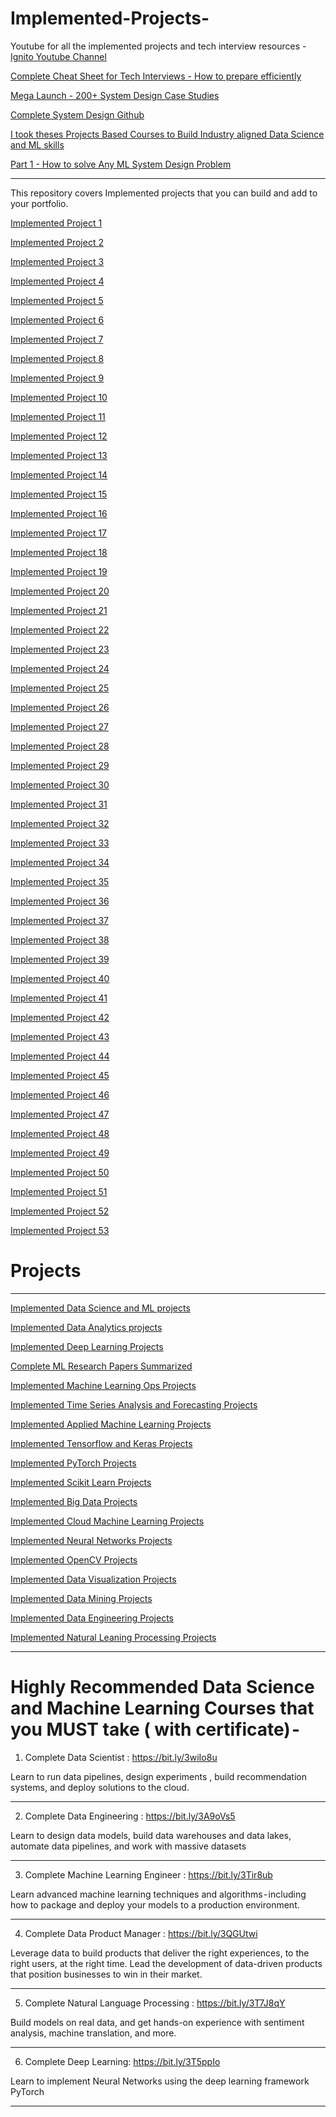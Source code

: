 # Implemented-Projects-

Youtube for all the implemented projects and tech interview resources - [Ignito Youtube Channel](https://www.youtube.com/@ignito5917/about)

[Complete Cheat Sheet for Tech Interviews - How to prepare efficiently](https://open.substack.com/pub/naina0405/p/cheat-sheet-for-tech-interviews-how-339?r=14q3sp&utm_campaign=post&utm_medium=web)

[Mega Launch - 200+ System Design Case Studies](https://open.substack.com/pub/naina0405/p/mega-launch-200-new-system-design?r=14q3sp&utm_campaign=post&utm_medium=web)

[Complete System Design Github](https://github.com/Coder-World04/Complete-System-Design/blob/main/README.md)

[I took theses Projects Based Courses to Build Industry aligned Data Science and ML skills](https://open.substack.com/pub/naina0405/p/i-took-theses-projects-based-courses-af3?r=14q3sp&utm_campaign=post&utm_medium=web)

[Part 1 - How to solve Any ML System Design Problem](https://open.substack.com/pub/naina0405/p/part-1-how-to-solve-any-ml-system?r=14q3sp&utm_campaign=post&utm_medium=web)

-------

This repository covers Implemented projects that you can build and add to your portfolio.

[Implemented Project 1](https://medium.datadriveninvestor.com/day-21-60-days-of-data-science-and-machine-learning-series-b0feb6ba71f4?sk=c2a68682a01ea2de48b837f429032db1)

[Implemented Project 2](https://medium.com/coders-mojo/day-28-60-days-of-data-science-and-machine-learning-series-ee7e4f3b6b46?sk=5df97300e1119756f04644326dc465d2)

[Implemented Project 3](https://medium.com/coders-mojo/day-29-60-days-of-data-science-and-machine-learning-series-a31184450ce5?sk=505ce3f7bc3ac891cd794282fb8b29b7)

[Implemented Project 4](https://medium.com/coders-mojo/day-30-60-days-of-data-science-and-machine-learning-series-823fa9447928?sk=9a336dd863dec82ddc5206a8127bf26a) 

[Implemented Project 5](https://medium.datadriveninvestor.com/recurrent-neural-network-with-keras-b5b5f6fe5187?sk=ebe280ef5805c93257d9cfd65016ce69)

[Implemented Project 6](https://medium.datadriveninvestor.com/clustering-geolocation-data-in-python-using-dbscan-and-k-means-3705d9f44522?sk=660363b9cb33daf45ea9629bef3a6c02) 

[Implemented Project 7](https://medium.datadriveninvestor.com/facial-expression-recognition-using-keras-cbdd661a0a54?sk=d7e69c7b93d17f97986031664554bb9f)

[Implemented Project 8](https://medium.datadriveninvestor.com/hyperparameter-tuning-with-keras-tuner-3a609d3fd85b?sk=4e0437f71ec0cd6d0c6f255cf22ef54b)

[Implemented Project 9](https://medium.datadriveninvestor.com/custom-layers-in-keras-de5f793217aa?sk=f288316f1ea8362a6f7b8dc808898592)

[Implemented Project 10](https://medium.datadriveninvestor.com/build-machine-learning-pipelines-with-code-part-1-bd3ed7152124?sk=ef7ee2c3ccd44a312cdcf3996dfa1248)

[Implemented Project 11](https://medium.datadriveninvestor.com/read-and-process-large-datasets-within-seconds-part-1-b4b12c261b2c?sk=948d436420d8b53c009f73009e6f1ab0)

[Implemented Project 12](https://medium.datadriveninvestor.com/analyzing-video-using-python-opencv-and-numpy-5471cab200c4?sk=c1cc14ea15d5afc428eb572b5a7bc065) 

[Implemented Project 13](https://medium.datadriveninvestor.com/day-27-60-days-of-data-science-and-machine-learning-series-4c4b7fe6af7?sk=15007aa27e98df7cfeed6f25f409ce73) 

[Implemented Project 14](https://medium.com/coders-mojo/day-31-60-days-of-data-science-and-machine-learning-series-7c211301bab0?sk=9f568f8bf24a40034baa2019f60700cb) 

[Implemented Project 15](https://medium.com/coders-mojo/day-32-60-days-of-data-science-and-machine-learning-series-c4a1205d37ff?sk=2c5996c42a046324c07f66d053ae5ed6)

[Implemented Project 16](https://medium.com/coders-mojo/day-33-60-days-of-data-science-and-machine-learning-series-79830d11b365?sk=c1dea3eeec3071d5ffb0951e4d36fafc)

[Implemented Project 17](https://medium.com/coders-mojo/day-34-60-days-of-data-science-and-machine-learning-series-420df19d1ec0?sk=d9e57b668a213027f14aeadde324ce51)

[Implemented Project 18](https://medium.com/coders-mojo/day-35-60-days-of-data-science-and-machine-learning-series-63819382660?sk=3d326197d6726e9581f8976850c79093)

[Implemented Project 19](https://medium.com/coders-mojo/day-36-60-days-of-data-science-and-machine-learning-series-7219a2bf77fc?sk=6a980c837bb478482a22b289976fb7e0)

[Implemented Project 20](https://medium.com/coders-mojo/day-38-60-days-of-data-science-and-machine-learning-series-6f9175b0d12?sk=c9af00528219393aa8be72c4d2bb4b20)

[Implemented Project 21](https://medium.com/coders-mojo/day-39-60-days-of-data-science-and-machine-learning-series-95af4ac9ac68?sk=e5acb35788e96d24c82e1b393620252a) 

[Implemented Project 22](https://medium.com/coders-mojo/day-40-60-days-of-data-science-and-machine-learning-series-2f1214969836?sk=0e6a1bf62bddc85215886111ec8b0277) 

[Implemented Project 23](https://medium.com/coders-mojo/day-41-60-days-of-data-science-and-machine-learning-series-d0b6649587c9?sk=c44ea1ed6f4859f083f536ace05e27a9) 

[Implemented Project 24](https://medium.com/coders-mojo/day-42-60-days-of-data-science-and-machine-learning-series-d82a53d13cf7?sk=47ed892a1e12ebf1532703a531b26293) 

[Implemented Project 25](https://medium.com/coders-mojo/day-43-60-days-of-data-science-and-machine-learning-series-299818452cea?sk=568ca9a371a4f871c3d59b5307ea5df5) 

[Implemented Project 26](https://medium.com/coders-mojo/day-44-60-days-of-data-science-and-machine-learning-series-eee5568c4e97?sk=118288c90b1fff8b9b856687f9e3f3e9) 

[Implemented Project 27](https://medium.com/coders-mojo/day-45-60-days-of-data-science-and-machine-learning-series-241136b9412e?sk=2c5239a326d9c67f3efb8a4f25c91d1e)

[Implemented Project 28](https://medium.com/coders-mojo/day-46-60-days-of-data-science-and-machine-learning-series-c7bbbb6750b2?sk=be36d9560f6327c91049273dc5cfb533)

[Implemented Project 29](https://medium.com/coders-mojo/day-47-60-days-of-data-science-and-machine-learning-series-919df5d831db?sk=2aaa0105edb308ad848fc1401409c2e1)

[Implemented Project 30](https://medium.com/coders-mojo/day-48-60-days-of-data-science-and-machine-learning-series-b22b0c9bf384?sk=575e0cce7ddb294e4df7b58ebd4351a1) 

[Implemented Project 31](https://medium.com/coders-mojo/day-49-60-days-of-data-science-and-machine-learning-series-311ab1d62bc2?sk=00c4e3ad64694252dde51b98ac19fe39)

[Implemented Project 32](https://medium.com/coders-mojo/day-50-60-days-of-data-science-and-machine-learning-series-33a30369d91a?sk=ad10b5f561e40601ded81a91be47a602) 

[Implemented Project 33](https://medium.com/coders-mojo/day-51-60-days-of-data-science-and-machine-learning-series-b82a72fd1bd4?sk=d7db4e220d1c5750de39d81fefb727a1) 

[Implemented Project 34](https://medium.com/coders-mojo/day-52-60-days-of-data-science-and-machine-learning-series-4e7788c3245e?sk=276a83deab30c5b2557ecba7d699de19) 

[Implemented Project 35](https://medium.com/coders-mojo/day-53-60-days-of-data-science-and-machine-learning-series-d42724810a11?sk=b602347b08c68f8a300157b5143f4836) 

[Implemented Project 36](https://medium.com/coders-mojo/day-54-60-days-of-data-science-and-machine-learning-series-86491f964a0e?sk=5eb7052ad3d89eea4bb6c900ac303832) 

[Implemented Project 37](https://medium.com/coders-mojo/day-55-60-days-of-data-science-and-machine-learning-series-7393ff714992?sk=55fde451668f707c032dc07bf7b9484c) 

[Implemented Project 38](https://medium.com/coders-mojo/day-56-60-days-of-data-science-and-machine-learning-series-71774a7fe5a1?sk=3bd042131f85cdf0d67a85b21a518226) 

[Implemented Project 39](https://medium.com/coders-mojo/day-57-60-days-of-data-science-and-machine-learning-series-43f3a687603c?sk=6d0ce606aa412e1228d2b342877dd3e1) 

[Implemented Project 40](https://medium.com/coders-mojo/day-58-60-days-of-data-science-and-machine-learning-series-2df3f4e03a55?sk=5aca4a5e6b32d752906bfc9b17a4c12c)

[Implemented Project 41](https://medium.com/coders-mojo/day-59-60-days-of-data-science-and-machine-learning-series-3786d513fcbd?sk=b7480e7a65c5c90e529820ebfbb6470c) 

[Implemented Project 42](https://medium.com/coders-mojo/day-60-60-days-of-data-science-and-machine-learning-series-29f72bd88c8c?sk=51ad2dfc53fabcc6dad62112c13badc9)

[Implemented Project 43](https://medium.com/coders-mojo/day-11-of-30-days-of-data-analytics-with-projects-series-c0bcba787dc3?sk=cc7d4d8d7c1382a47ccbd5c43df3fc31) 

[Implemented Project 44](https://medium.com/coders-mojo/project-day-16-of-30-days-of-data-analytics-with-projects-series-6992a946c868?sk=0be0825d7d944a67fc779fea277c0f98) 

[Implemented Project 45](https://medium.com/coders-mojo/project-3-day-17-of-30-days-of-data-analytics-with-projects-series-a76e254a4b65?sk=0b141a399d22f44c85975ec285efb95b) 

[Implemented Project 46](https://medium.com/coders-mojo/project-4-day-18-of-30-days-of-data-analytics-with-projects-series-614b8a575d32?sk=2ca301772f1048d767a9947fc3caefda) 

[Implemented Project 47](https://medium.com/coders-mojo/project-5-day-19-of-30-days-of-data-analytics-with-projects-series-407255f6ab56?sk=bf8aa373bd2d3611b7f6ee384025a925) 

[Implemented Project 48](https://medium.com/coders-mojo/project-6-day-20-of-30-days-of-data-analytics-with-projects-series-7f80a9753354?sk=97746824884dbab0803e69170df937b2) 

[Implemented Project 49](https://medium.com/coders-mojo/project-7-day-21-of-30-days-of-data-analytics-with-projects-series-ce24f02de56f?sk=66b7bfb40c9aaaf897ed8d7373d85bf6)

[Implemented Project 50](https://medium.com/coders-mojo/project-8-day-22-of-30-days-of-data-analytics-with-projects-series-dc8f463adac6?sk=2a7ac02cb6f0c6be7568c1ba5c2552b5) 

[Implemented Project 51](https://medium.com/coders-mojo/project-9-day-23-of-30-days-of-data-analytics-with-projects-series-6747f695d570?sk=9c51bec759e96404208cebf448409adc) 

[Implemented Project 52](https://medium.com/coders-mojo/project-10-day-24-of-30-days-of-data-analytics-with-projects-series-7614ea846ab0?sk=3ff451f1dd67c846b5064395dde49f0a) 

[Implemented Project 53](https://medium.com/coders-mojo/project-11-day-25-of-30-days-of-data-analytics-with-projects-series-ee6f16db5d59?sk=d6a03230090f77bcadc2918207899cd0) 

# Projects
-----------------

[Implemented Data Science and ML projects](https://medium.com/coders-mojo/data-science-and-ml-projects-series-d9b07789368b?sk=4f1aaffd6d9dcf0255b7e02139d3dc71)

[Implemented Data Analytics projects](https://medium.com/coders-mojo/data-analytics-projects-series-b6abc25e4815?sk=571e1a7e344560ab7aa01d7af7004824)

[Implemented Deep Learning Projects](https://medium.com/coders-mojo/implemented-deep-learning-projects-aa18d5551046?sk=ac0dacd3bce951bc2d63cf8fd30a6bde)

[Complete ML Research Papers Summarized](https://medium.com/coders-mojo/complete-ml-research-papers-summarized-a69afd5bb9bf?sk=54dcfdc31cf7c959192ebf666ca24cdd)

[Implemented Machine Learning Ops Projects](https://medium.com/coders-mojo/implemented-machine-learning-ops-projects-60b9414cd8c3?sk=6e1a5000842aafe7d39f5f5bb0df1544)

[Implemented Time Series Analysis and Forecasting Projects](https://medium.com/coders-mojo/implemented-time-series-analysis-and-forecasting-projects-3adea88b7fe8?sk=7c05f325b2a14a44c84c4832a91a7be9)

[Implemented Applied Machine Learning Projects](https://medium.com/coders-mojo/implemented-applied-machine-learning-projects-95294db9cd5?sk=a418f26d2b07b86cecbed625b5570ce8)

[Implemented Tensorflow and Keras Projects](https://medium.com/coders-mojo/implemented-tensorflow-and-keras-projects-adbaed77d572?sk=dab9d9584be3eb7a63125b871515e0e4)

[Implemented PyTorch Projects](https://medium.com/coders-mojo/implemented-pytorch-projects-f434f6faed4d?sk=baaae01f83ed39a9517d8ad58d8d9606)

[Implemented Scikit Learn Projects](https://medium.com/coders-mojo/implemented-scikit-learn-projects-c0e65f70e54e?sk=819c5487448cb84eafa75589a6a770cd)

[Implemented Big Data Projects](https://medium.com/coders-mojo/implemented-big-data-projects-9973d14131ca?sk=f41dfc9c96be347127ab78ac998e06ee)

[Implemented Cloud Machine Learning Projects](https://medium.com/coders-mojo/implemented-cloud-machine-learning-projects-b5a34d1d7f8?sk=6fa9d02dde908aa397dcaeb02cf754b4)

[Implemented Neural Networks Projects](https://medium.com/coders-mojo/implemented-neural-networks-projects-d25a6476d72b?sk=022a810763e8e8366974c066fa9c1c85)

[Implemented OpenCV Projects](https://medium.com/coders-mojo/implemented-opencv-projects-7406d9b89032?sk=eea2d41edcb2da4a87830dfb7d702524)

[Implemented Data Visualization Projects](https://medium.com/coders-mojo/implemented-data-visualization-projects-9576431db13d?sk=280a40c65eced3fd9febd11a40d68bf0)

[Implemented Data Mining Projects](https://medium.com/coders-mojo/implemented-data-mining-projects-b448780b5869?sk=a41f09a7fe9c71566977dfd47ed76e9f)

[Implemented Data Engineering Projects](https://medium.com/coders-mojo/implemented-data-engineering-projects-59a8c4190b28?sk=d08d3f406f1dddd6d8122c03ca4fef5d)

[Implemented Natural Leaning Processing Projects](https://medium.com/coders-mojo/implemented-natural-leaning-processing-projects-f5efa8c4cb31?sk=597f814c51b392abd8b2a9e28c1eebb5)

----
# Highly Recommended Data Science and Machine Learning Courses that you MUST take ( with certificate) - 

1. Complete Data Scientist : https://bit.ly/3wiIo8u

Learn to run data pipelines, design experiments , build recommendation systems, and deploy solutions to the cloud.

----

2. Complete Data Engineering : https://bit.ly/3A9oVs5

Learn to design data models, build data warehouses and data lakes, automate data pipelines, and work with massive datasets

-----

3. Complete Machine Learning Engineer : https://bit.ly/3Tir8ub

Learn advanced machine learning techniques and algorithms - including how to package and deploy your models to a production environment.

-----

4. Complete Data Product Manager : https://bit.ly/3QGUtwi

Leverage data to build products that deliver the right experiences, to the right users, at the right time. Lead the development of data-driven products that position businesses to win in their market.

------

5. Complete Natural Language Processing : https://bit.ly/3T7J8qY

Build models on real data, and get hands-on experience with sentiment analysis, machine translation, and more.

------

6. Complete Deep Learning: https://bit.ly/3T5ppIo

Learn to implement Neural Networks using the deep learning framework PyTorch

------

